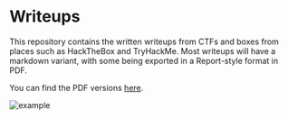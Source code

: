 # Writeups

This repository contains the written writeups from CTFs and boxes from places such as HackTheBox and TryHackMe. Most writeups will have a markdown variant, with some being exported in a Report-style format in PDF.

You can find the PDF versions [here](https://github.com/shrikeinfosec/Writeups/tree/main/PDF%20Exports).

![example](https://user-images.githubusercontent.com/5949532/192970244-816ae4c0-e124-48de-9a7f-18f64a60d753.png)
